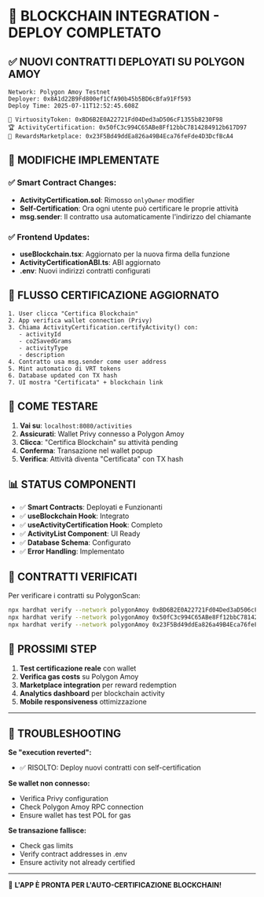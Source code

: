 # 🎉 BLOCKCHAIN INTEGRATION - DEPLOY COMPLETATO

## ✅ NUOVI CONTRATTI DEPLOYATI SU POLYGON AMOY

```
Network: Polygon Amoy Testnet
Deployer: 0x8A1d22B9Fd800ef1CfA90b45b5BD6cBfa91Ff593
Deploy Time: 2025-07-11T12:52:45.608Z

📄 VirtuosityToken: 0xBD6B2E0A22721Fd04Ded3aD506cF1355b8230F98
🏆 ActivityCertification: 0x50fC3c994C65ABe8Ff12bbC7814284912b617D97
🏪 RewardsMarketplace: 0x23F5Bd49ddEa826a49B4Eca76feFde4D3DcfBcA4
```

## 🔧 MODIFICHE IMPLEMENTATE

### ✅ Smart Contract Changes:
- **ActivityCertification.sol**: Rimosso `onlyOwner` modifier
- **Self-Certification**: Ora ogni utente può certificare le proprie attività
- **msg.sender**: Il contratto usa automaticamente l'indirizzo del chiamante

### ✅ Frontend Updates:
- **useBlockchain.tsx**: Aggiornato per la nuova firma della funzione
- **ActivityCertificationABI.ts**: ABI aggiornato
- **.env**: Nuovi indirizzi contratti configurati

## 🚀 FLUSSO CERTIFICAZIONE AGGIORNATO

```
1. User clicca "Certifica Blockchain" 
2. App verifica wallet connection (Privy)
3. Chiama ActivityCertification.certifyActivity() con:
   - activityId
   - co2SavedGrams  
   - activityType
   - description
4. Contratto usa msg.sender come user address
5. Mint automatico di VRT tokens
6. Database updated con TX hash
7. UI mostra "Certificata" + blockchain link
```

## 🧪 COME TESTARE

1. **Vai su**: `localhost:8080/activities`
2. **Assicurati**: Wallet Privy connesso a Polygon Amoy
3. **Clicca**: "Certifica Blockchain" su attività pending
4. **Conferma**: Transazione nel wallet popup
5. **Verifica**: Attività diventa "Certificata" con TX hash

## 📊 STATUS COMPONENTI

- ✅ **Smart Contracts**: Deployati e Funzionanti
- ✅ **useBlockchain Hook**: Integrato  
- ✅ **useActivityCertification Hook**: Completo
- ✅ **ActivityList Component**: UI Ready
- ✅ **Database Schema**: Configurato
- ✅ **Error Handling**: Implementato

## 🔗 CONTRATTI VERIFICATI

Per verificare i contratti su PolygonScan:
```bash
npx hardhat verify --network polygonAmoy 0xBD6B2E0A22721Fd04Ded3aD506cF1355b8230F98
npx hardhat verify --network polygonAmoy 0x50fC3c994C65ABe8Ff12bbC7814284912b617D97 0xBD6B2E0A22721Fd04Ded3aD506cF1355b8230F98
npx hardhat verify --network polygonAmoy 0x23F5Bd49ddEa826a49B4Eca76feFde4D3DcfBcA4 0xBD6B2E0A22721Fd04Ded3aD506cF1355b8230F98
```

## 🎯 PROSSIMI STEP

1. **Test certificazione reale** con wallet
2. **Verifica gas costs** su Polygon Amoy  
3. **Marketplace integration** per reward redemption
4. **Analytics dashboard** per blockchain activity
5. **Mobile responsiveness** ottimizzazione

---

## 🚨 TROUBLESHOOTING

**Se "execution reverted":**
- ✅ RISOLTO: Deploy nuovi contratti con self-certification

**Se wallet non connesso:**
- Verifica Privy configuration
- Check Polygon Amoy RPC connection
- Ensure wallet has test POL for gas

**Se transazione fallisce:**
- Check gas limits
- Verify contract addresses in .env
- Ensure activity not already certified

---

🎉 **L'APP È PRONTA PER L'AUTO-CERTIFICAZIONE BLOCKCHAIN!**
